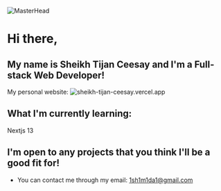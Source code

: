 ![MasterHead](https://media1.giphy.com/media/bi6RQ5x3tqoSI/giphy.gif?cid=790b761193ffd4c44c2a1a620b4ef6d5b7d536df9674b126&rid=giphy.gif&ct=g)
# Hi there, 
## My name is Sheikh Tijan Ceesay and I'm a Full-stack Web Developer!
My personal website: ![sheikh-tijan-ceesay.vercel.app](https://sheikh-tijan-ceesay.vercel.app)

## What I'm currently learning: 
Nextjs 13

## I'm open to any projects that you think I'll be a good fit for!
- You can contact me through my email: 1sh1m1da1@gmail.com
